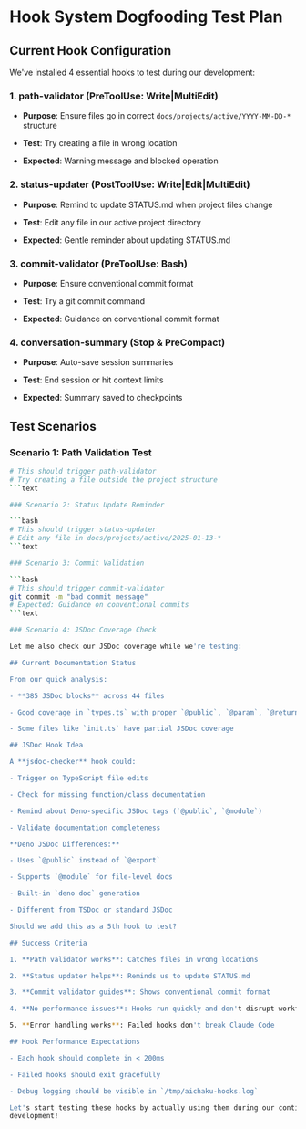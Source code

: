 # Hook System Dogfooding Test Plan

## Current Hook Configuration

We've installed 4 essential hooks to test during our development:

### 1. **path-validator** (PreToolUse: Write|MultiEdit)

- **Purpose**: Ensure files go in correct `docs/projects/active/YYYY-MM-DD-*`
  structure

- **Test**: Try creating a file in wrong location

- **Expected**: Warning message and blocked operation

### 2. **status-updater** (PostToolUse: Write|Edit|MultiEdit)

- **Purpose**: Remind to update STATUS.md when project files change

- **Test**: Edit any file in our active project directory

- **Expected**: Gentle reminder about updating STATUS.md

### 3. **commit-validator** (PreToolUse: Bash)

- **Purpose**: Ensure conventional commit format

- **Test**: Try a git commit command

- **Expected**: Guidance on conventional commit format

### 4. **conversation-summary** (Stop & PreCompact)

- **Purpose**: Auto-save session summaries

- **Test**: End session or hit context limits

- **Expected**: Summary saved to checkpoints

## Test Scenarios

### Scenario 1: Path Validation Test

````bash
# This should trigger path-validator
# Try creating a file outside the project structure
```text

### Scenario 2: Status Update Reminder

```bash
# This should trigger status-updater
# Edit any file in docs/projects/active/2025-01-13-*
```text

### Scenario 3: Commit Validation

```bash
# This should trigger commit-validator
git commit -m "bad commit message"
# Expected: Guidance on conventional commits
```text

### Scenario 4: JSDoc Coverage Check

Let me also check our JSDoc coverage while we're testing:

## Current Documentation Status

From our quick analysis:

- **385 JSDoc blocks** across 44 files

- Good coverage in `types.ts` with proper `@public`, `@param`, `@returns` tags

- Some files like `init.ts` have partial JSDoc coverage

## JSDoc Hook Idea

A **jsdoc-checker** hook could:

- Trigger on TypeScript file edits

- Check for missing function/class documentation

- Remind about Deno-specific JSDoc tags (`@public`, `@module`)

- Validate documentation completeness

**Deno JSDoc Differences:**

- Uses `@public` instead of `@export`

- Supports `@module` for file-level docs

- Built-in `deno doc` generation

- Different from TSDoc or standard JSDoc

Should we add this as a 5th hook to test?

## Success Criteria

1. **Path validator works**: Catches files in wrong locations

2. **Status updater helps**: Reminds us to update STATUS.md

3. **Commit validator guides**: Shows conventional commit format

4. **No performance issues**: Hooks run quickly and don't disrupt workflow

5. **Error handling works**: Failed hooks don't break Claude Code

## Hook Performance Expectations

- Each hook should complete in < 200ms

- Failed hooks should exit gracefully

- Debug logging should be visible in `/tmp/aichaku-hooks.log`

Let's start testing these hooks by actually using them during our continued
development!
````
